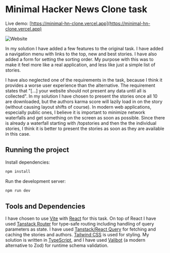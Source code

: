 # Minimal Hacker News Clone task

Live demo: [https://minimal-hn-clone.vercel.app](https://minimal-hn-clone.vercel.app)

![Website](https://img.shields.io/website?url=https%3A%2F%2Fminimal-hn-clone.vercel.app)

In my solution I have added a few features to the original task. I have added a navigation menu with links to the top, new and best stories. I have also added a form for setting the sorting order. My purpose with this was to make it feel more like a real application, and less like just a simple list of stories.

I have also neglected one of the requirements in the task, because I think it provides a worse user experience than the alternative. The requirement states that "[...] your website should not present any data until all is collected". In my solution I have chosen to present the stories once all 10 are downloaded, but the authors karma score will lazily load in on the story (without causing layout shifts of course). In modern web applications, especially public ones, I believe it is important to minimize network waterfalls and get something on the screen as soon as possible. Since there is already a waterfall starting with /topstories and then the the individual stories, I think it is better to present the stories as soon as they are available in this case.

## Running the project

Install dependencies:

```bash
npm install
```

Run the development server:

```bash
npm run dev
```

## Tools and Dependencies

I have chosen to use [Vite](https://vitejs.dev/) with [React](https://react.dev/) for this task. On top of React I have used [Tanstack Router](https://tanstack.com/router) for type-safe routing including handling of query parameters as state. I have used [Tanstack/React Query]() for fetching and caching the stories and authors. [Tailwind CSS](https://tailwindcss.com/) is used for styling. My solution is written in [TypeScript](https://www.typescriptlang.org/), and I have used [Valibot](https://valibot.dev/) (a modern alternative to Zod) for runtime schema validation.
